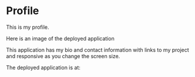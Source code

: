 # Profile

This is my profile.

Here is an image of the deployed application

This application has my bio and contact information with links to my project and responsive as you change the screen size.

The deployed application is at:
